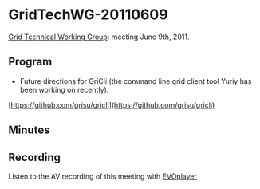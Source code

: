 # GridTechWG-20110609

[Grid Technical Working Group](grid-technical-working-group.md): meeting June 9th, 2011.

## Program

- Future directions for GriCli (the command line grid client tool Yuriy has been working on recently).

[https://github.com/grisu/gricli](https://github.com/grisu/gricli)

## Minutes

## Recording

Listen to the AV recording of this meeting with [EVOplayer](http://evo.vrvs.org/evoPlayer/prod/EVOPlayer.jnlp?fileToPlay=http://media.bestgrid.org/TWG-2011-06-09.evx)
